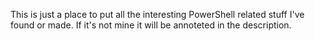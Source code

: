 This is just a place to put all the interesting PowerShell related stuff I've found or made.
If it's not mine it will be annoteted in the description.
